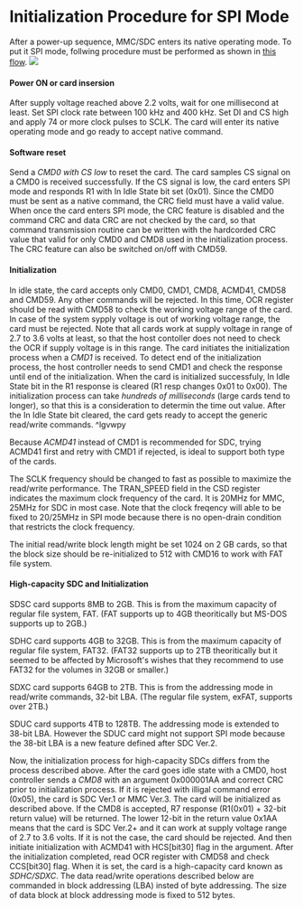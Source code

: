 # Initialization Procedure for SPI Mode

After a power-up sequence, MMC/SDC enters its native operating mode. To put it SPI mode, follwing procedure must be performed as shown in [this flow](http://www.elm-chan.org/docs/mmc/m/sdinit.png).
![](https://www.0xaa55.com/data/attachment/forum/201902/12/190936gi92nc2ixpc8ijan.png)  
#### Power ON or card insersion

After supply voltage reached above 2.2 volts, wait for one millisecond at least. Set SPI clock rate between 100 kHz and 400 kHz. Set DI and CS high and apply 74 or more clock pulses to SCLK. The card will enter its native operating mode and go ready to accept native command.

#### Software reset

Send a _CMD0 with CS low_ to reset the card. The card samples CS signal on a CMD0 is received successfully. If the CS signal is low, the card enters SPI mode and responds R1 with In Idle State bit set (0x01). Since the CMD0 must be sent as a native command, the CRC field must have a valid value. When once the card enters SPI mode, the CRC feature is disabled and the command CRC and data CRC are not checked by the card, so that command transmission routine can be written with the hardcorded CRC value that valid for only CMD0 and CMD8 used in the initialization process. The CRC feature can also be switched on/off with CMD59.

#### Initialization

In idle state, the card accepts only CMD0, CMD1, CMD8, ACMD41, CMD58 and CMD59. Any other commands will be rejected. In this time, OCR register should be read with CMD58 to check the working voltage range of the card. In case of the system sypply voltage is out of working voltage range, the card must be rejected. Note that all cards work at supply voltage in range of 2.7 to 3.6 volts at least, so that the host contoller does not need to check the OCR if supply voltage is in this range. The card initiates the initialization process when a _CMD1_ is received. To detect end of the initialization process, the host controller needs to send CMD1 and check the response until end of the initialization. When the card is initialized successfuly, In Idle State bit in the R1 response is cleared (R1 resp changes 0x01 to 0x00). The initialization process can take _hundreds of milliseconds_ (large cards tend to longer), so that this is a consideration to determin the time out value. After the In Idle State bit cleared, the card gets ready to accept the generic read/write commands. ^lgvwpy

Because _ACMD41_ instead of CMD1 is recommended for SDC, trying ACMD41 first and retry with CMD1 if rejected, is ideal to support both type of the cards.

The SCLK frequency should be changed to fast as possible to maximize the read/write performance. The TRAN_SPEED field in the CSD register indicates the maximum clock frequency of the card. It is 20MHz for MMC, 25MHz for SDC in most case. Note that the clock freqency will able to be fixed to 20/25MHz in SPI mode because there is no open-drain condition that restricts the clock frequency.

The initial read/write block length might be set 1024 on 2 GB cards, so that the block size should be re-initialized to 512 with CMD16 to work with FAT file system.

#### High-capacity SDC and Initialization

SDSC card supports 8MB to 2GB. This is from the maximum capacity of regular file system, FAT. (FAT supports up to 4GB theoritically but MS-DOS supports up to 2GB.)

SDHC card supports 4GB to 32GB. This is from the maximum capacity of regular file system, FAT32. (FAT32 supports up to 2TB theoritically but it seemed to be affected by Microsoft's wishes that they recommend to use FAT32 for the volumes in 32GB or smaller.)

SDXC card supports 64GB to 2TB. This is from the addressing mode in read/write commands, 32-bit LBA. (The regular file system, exFAT, supports over 2TB.)

SDUC card supports 4TB to 128TB. The addressing mode is extended to 38-bit LBA. However the SDUC card might not support SPI mode because the 38-bit LBA is a new feature defined after SDC Ver.2.

Now, the initialization process for high-capacity SDCs differs from the process described above. After the card goes idle state with a CMD0, host controller sends a _CMD8_ with an argument 0x000001AA and correct CRC prior to initialization process. If it is rejected with illigal command error (0x05), the card is SDC Ver.1 or MMC Ver.3. The card will be initialized as described above. If the CMD8 is accepted, R7 response (R1(0x01) + 32-bit return value) will be returned. The lower 12-bit in the return value 0x1AA means that the card is SDC Ver.2+ and it can work at supply voltage range of 2.7 to 3.6 volts. If it is not the case, the card should be rejected. And then initiate initialization with ACMD41 with HCS[bit30] flag in the argument. After the initialization completed, read OCR register with CMD58 and check CCS[bit30] flag. When it is set, the card is a high-capacity card known as _SDHC/SDXC_. The data read/write operations described below are commanded in block addressing (LBA) insted of byte addressing. The size of data block at block addressing mode is fixed to 512 bytes.